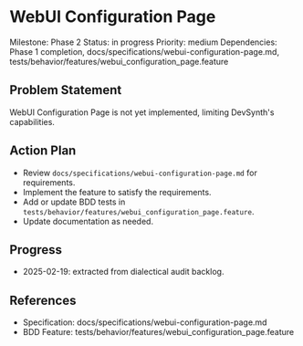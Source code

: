 # WebUI Configuration Page
Milestone: Phase 2
Status: in progress
Priority: medium
Dependencies: Phase 1 completion, docs/specifications/webui-configuration-page.md, tests/behavior/features/webui_configuration_page.feature

## Problem Statement
WebUI Configuration Page is not yet implemented, limiting DevSynth's capabilities.


## Action Plan
- Review `docs/specifications/webui-configuration-page.md` for requirements.
- Implement the feature to satisfy the requirements.
- Add or update BDD tests in `tests/behavior/features/webui_configuration_page.feature`.
- Update documentation as needed.

## Progress
- 2025-02-19: extracted from dialectical audit backlog.

## References
- Specification: docs/specifications/webui-configuration-page.md
- BDD Feature: tests/behavior/features/webui_configuration_page.feature

